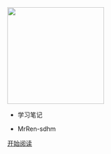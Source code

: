 <img width="220px" src="https://cyc-1256109796.cos.ap-guangzhou.myqcloud.com/LogoMakr_1J56bI.png">

- 学习笔记

- MrRen-sdhm

<!--<span id="busuanzi_container_site_pv">Site View : <span id="busuanzi_value_site_pv">-->

<!--[![stars](https://badgen.net/github/stars/CyC2018/CS-Notes?icon=github&color=4ab8a1)](https://github.com/CyC2018/CS-Notes) [![forks](https://badgen.net/github/forks/CyC2018/CS-Notes?icon=github&color=4ab8a1)](https://github.com/CyC2018/CS-Notes) -->

[开始阅读](README.md)

